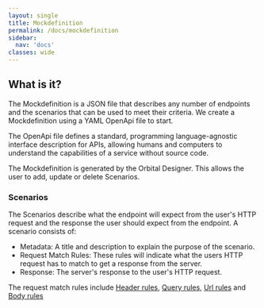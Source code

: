 ```yaml
---
layout: single
title: Mockdefinition
permalink: /docs/mockdefinition
sidebar:
  nav: 'docs'
classes: wide
---
```


## What is it?

The Mockdefinition is a JSON file that describes any number of endpoints and the scenarios that can be used to meet their criteria. We
create a Mockdefinition using a YAML OpenApi file to start.

The OpenApi file defines a standard, programming language-agnostic interface description for APIs, allowing humans and computers to understand the capabilities of a service without source code.

The Mockdefinition is generated by the Orbital Designer. This allows the user to add, update or delete Scenarios.

### Scenarios

The Scenarios describe what the endpoint will expect from the user's HTTP request and the response the user
should expect from the endpoint. A scenario consists of:

- Metadata: A title and description to explain the purpose of the scenario.
- Request Match Rules: These rules will indicate what the users HTTP request has to match to get a response from the server.
- Response: The server's response to the user's HTTP request.

The request match rules include [Header rules](./headersrules), [Query rules](./queryrules), [Url rules](./urlrules) and [Body rules](./bodyrules)
